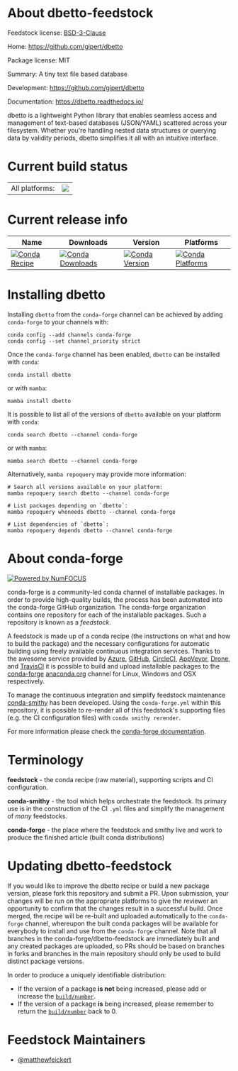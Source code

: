 About dbetto-feedstock
======================

Feedstock license: [BSD-3-Clause](https://github.com/conda-forge/dbetto-feedstock/blob/main/LICENSE.txt)

Home: https://github.com/gipert/dbetto

Package license: MIT

Summary: A tiny text file based database

Development: https://github.com/gipert/dbetto

Documentation: https://dbetto.readthedocs.io/

dbetto is a lightweight Python library that enables seamless access and
management of text-based databases (JSON/YAML) scattered across your
filesystem.
Whether you're handling nested data structures or querying data by validity
periods, dbetto simplifies it all with an intuitive interface.

Current build status
====================


<table><tr><td>All platforms:</td>
    <td>
      <a href="https://dev.azure.com/conda-forge/feedstock-builds/_build/latest?definitionId=26180&branchName=main">
        <img src="https://dev.azure.com/conda-forge/feedstock-builds/_apis/build/status/dbetto-feedstock?branchName=main">
      </a>
    </td>
  </tr>
</table>

Current release info
====================

| Name | Downloads | Version | Platforms |
| --- | --- | --- | --- |
| [![Conda Recipe](https://img.shields.io/badge/recipe-dbetto-green.svg)](https://anaconda.org/conda-forge/dbetto) | [![Conda Downloads](https://img.shields.io/conda/dn/conda-forge/dbetto.svg)](https://anaconda.org/conda-forge/dbetto) | [![Conda Version](https://img.shields.io/conda/vn/conda-forge/dbetto.svg)](https://anaconda.org/conda-forge/dbetto) | [![Conda Platforms](https://img.shields.io/conda/pn/conda-forge/dbetto.svg)](https://anaconda.org/conda-forge/dbetto) |

Installing dbetto
=================

Installing `dbetto` from the `conda-forge` channel can be achieved by adding `conda-forge` to your channels with:

```
conda config --add channels conda-forge
conda config --set channel_priority strict
```

Once the `conda-forge` channel has been enabled, `dbetto` can be installed with `conda`:

```
conda install dbetto
```

or with `mamba`:

```
mamba install dbetto
```

It is possible to list all of the versions of `dbetto` available on your platform with `conda`:

```
conda search dbetto --channel conda-forge
```

or with `mamba`:

```
mamba search dbetto --channel conda-forge
```

Alternatively, `mamba repoquery` may provide more information:

```
# Search all versions available on your platform:
mamba repoquery search dbetto --channel conda-forge

# List packages depending on `dbetto`:
mamba repoquery whoneeds dbetto --channel conda-forge

# List dependencies of `dbetto`:
mamba repoquery depends dbetto --channel conda-forge
```


About conda-forge
=================

[![Powered by
NumFOCUS](https://img.shields.io/badge/powered%20by-NumFOCUS-orange.svg?style=flat&colorA=E1523D&colorB=007D8A)](https://numfocus.org)

conda-forge is a community-led conda channel of installable packages.
In order to provide high-quality builds, the process has been automated into the
conda-forge GitHub organization. The conda-forge organization contains one repository
for each of the installable packages. Such a repository is known as a *feedstock*.

A feedstock is made up of a conda recipe (the instructions on what and how to build
the package) and the necessary configurations for automatic building using freely
available continuous integration services. Thanks to the awesome service provided by
[Azure](https://azure.microsoft.com/en-us/services/devops/), [GitHub](https://github.com/),
[CircleCI](https://circleci.com/), [AppVeyor](https://www.appveyor.com/),
[Drone](https://cloud.drone.io/welcome), and [TravisCI](https://travis-ci.com/)
it is possible to build and upload installable packages to the
[conda-forge](https://anaconda.org/conda-forge) [anaconda.org](https://anaconda.org/)
channel for Linux, Windows and OSX respectively.

To manage the continuous integration and simplify feedstock maintenance
[conda-smithy](https://github.com/conda-forge/conda-smithy) has been developed.
Using the ``conda-forge.yml`` within this repository, it is possible to re-render all of
this feedstock's supporting files (e.g. the CI configuration files) with ``conda smithy rerender``.

For more information please check the [conda-forge documentation](https://conda-forge.org/docs/).

Terminology
===========

**feedstock** - the conda recipe (raw material), supporting scripts and CI configuration.

**conda-smithy** - the tool which helps orchestrate the feedstock.
                   Its primary use is in the construction of the CI ``.yml`` files
                   and simplify the management of *many* feedstocks.

**conda-forge** - the place where the feedstock and smithy live and work to
                  produce the finished article (built conda distributions)


Updating dbetto-feedstock
=========================

If you would like to improve the dbetto recipe or build a new
package version, please fork this repository and submit a PR. Upon submission,
your changes will be run on the appropriate platforms to give the reviewer an
opportunity to confirm that the changes result in a successful build. Once
merged, the recipe will be re-built and uploaded automatically to the
`conda-forge` channel, whereupon the built conda packages will be available for
everybody to install and use from the `conda-forge` channel.
Note that all branches in the conda-forge/dbetto-feedstock are
immediately built and any created packages are uploaded, so PRs should be based
on branches in forks and branches in the main repository should only be used to
build distinct package versions.

In order to produce a uniquely identifiable distribution:
 * If the version of a package **is not** being increased, please add or increase
   the [``build/number``](https://docs.conda.io/projects/conda-build/en/latest/resources/define-metadata.html#build-number-and-string).
 * If the version of a package **is** being increased, please remember to return
   the [``build/number``](https://docs.conda.io/projects/conda-build/en/latest/resources/define-metadata.html#build-number-and-string)
   back to 0.

Feedstock Maintainers
=====================

* [@matthewfeickert](https://github.com/matthewfeickert/)

